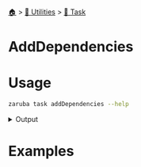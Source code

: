 <!--startTocHeader-->
[🏠](../../README.md) > [🔧 Utilities](../README.md) > [🔨 Task](README.md)
# AddDependencies
<!--endTocHeader-->

# Usage

<!--startCode-->
```bash
zaruba task addDependencies --help
```
 
<details>
<summary>Output</summary>
 
```````
Add task dependency

Usage:
  zaruba task addDependencies <taskName> <dependencyTaskNames> [projectFile] [flags]

Flags:
  -h, --help   help for addDependencies
```````
</details>
<!--endCode-->

# Examples



<!--startTocSubTopic-->
<!--endTocSubTopic-->